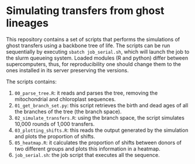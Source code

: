 # Simulating transfers from ghost lineages

This repository contains a set of scripts that performs the simulations of ghost transfers using a backbone tree of life. The scripts can be run sequentially by executing `sbatch job_serial.sh`, which will launch the job to the slurm queueing system. Loaded modules (R and python) differ between supercomputers, thus, for reproducibility one should change them to the ones installed in its server preserving the versions.

The scripts contains:
1. `00_parse_tree.R`: it reads and parses the tree, removing the mitochondrial and chloroplast sequences.
2. `01_get_branch_set.py`: this script retrieves the birth and dead ages of all the branches of the tree (the branch space).
3. `02_simulate_transfers.R`: using the branch space, the script simulates 10,000 rounds of 1,000 transfers.
4. `03_plotting_shifts.R`: this reads the output generated by the simulation and plots the proportion of shifts.
5. `05_heatmap.R`: it calculates the proportion of shifts between donors of two different groups and plots this information in a heatmap.
6. `job_serial.sh`: the job script that executes all the sequence.

